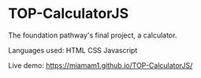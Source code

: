 # TOP-CalculatorJS
The  foundation pathway's final project, a calculator.

Languages used:
HTML
CSS
Javascript


Live demo: https://miamam1.github.io/TOP-CalculatorJS/
